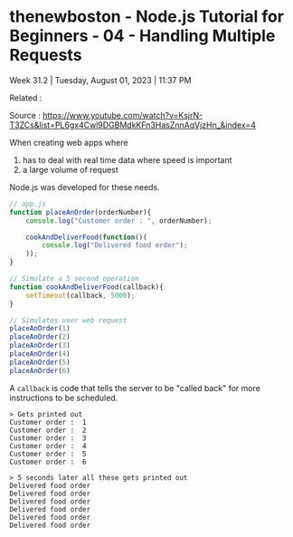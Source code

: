 # thenewboston - Node.js Tutorial for Beginners - 04 - Handling Multiple Requests

Week 31.2 | Tuesday, August 01, 2023 | 11:37 PM

Related : 

Source : https://www.youtube.com/watch?v=KsjrN-T3ZCs&list=PL6gx4Cwl9DGBMdkKFn3HasZnnAqVjzHn_&index=4

When creating web apps where 

1. has to deal with real time data where speed is important
2. a large volume of request

Node.js was developed for these needs.

```js
// app.js
function placeAnOrder(orderNumber){
    console.log("Customer order : ", orderNumber);

    cookAndDeliverFood(function()(
        console.log("Delivered food order");
    ));
}

// Simulate a 5 second operation
function cookAndDeliverFood(callback){
    setTimeout(callback, 5000);
}

// Simulates user web request
placeAnOrder(1)
placeAnOrder(2)
placeAnOrder(3)
placeAnOrder(4)
placeAnOrder(5)
placeAnOrder(6)
```

A `callback` is code that tells the server to be "called back" for more instructions to be scheduled.

```cli
> Gets printed out
Customer order :  1
Customer order :  2
Customer order :  3
Customer order :  4
Customer order :  5
Customer order :  6

> 5 seconds later all these gets printed out
Delivered food order
Delivered food order
Delivered food order
Delivered food order
Delivered food order
Delivered food order
```
